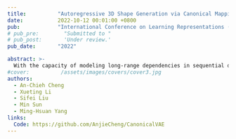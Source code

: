 ```yaml
---
title:          "Autoregressive 3D Shape Generation via Canonical Mapping"
date:           2022-10-12 00:01:00 +0800
pub:            "International Conference on Learning Representations (ICLR)"
# pub_pre:        "Submitted to "
# pub_post:       'Under review.'
pub_date:       "2022"

abstract: >-
  With the capacity of modeling long-range dependencies in sequential data, transformers have shown remarkable performances in a variety of generative tasks such as image, audio, and text generation. Yet, taming them in generating less structured and voluminous data formats such as high-resolution point clouds have seldom been explored due to ambiguous sequentialization processes and infeasible computation burden. In this paper, we aim to further exploit the power of transformers and employ them for the task of 3D point cloud generation. The key idea is to decompose point clouds of one category into semantically aligned sequences of shape compositions, via a learned canonical space. These shape compositions can then be quantized and used to learn a context-rich composition codebook for point cloud generation. Experimental results on point cloud reconstruction and unconditional generation show that our model performs favorably against state-of-the-art approaches. Furthermore, our model can be easily extended to multi-modal shape completion as an application for conditional shape generation.
#cover:          /assets/images/covers/cover3.jpg
authors:
  - An-Chieh Cheng
  - Xueting Li
  - Sifei Liu
  - Min Sun
  - Ming-Hsuan Yang
links:
  Code: https://github.com/AnjieCheng/CanonicalVAE
---
```

